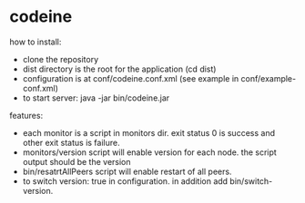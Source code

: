 codeine
====

how to install:
- clone the repository
- dist directory is the root for the application (cd dist)
- configuration is at conf/codeine.conf.xml (see example in conf/example-conf.xml)
- to start server: java -jar bin/codeine.jar

features:
- each monitor is a script in monitors dir. 
exit status 0 is success and other exit status is failure.
- monitors/version script will enable version for each node. 
the script output should be the version
- bin/resatrtAllPeers script will enable restart of all peers.
- to switch version: <switchVersionEnabled>true</switchVersionEnabled> in configuration.
in addition add bin/switch-version.
